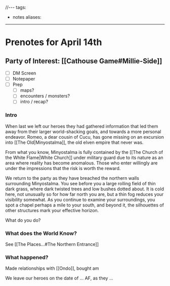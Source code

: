  //---
tags:
  - notes
aliases:
---

# Prenotes for April 14th
## Party of Interest: [[Cathouse Game#Millie-Side]]
- [ ] DM Screen
- [ ] Notepaper
- [ ] Prep
	- [ ] maps?
	- [ ] encounters / monsters?
	- [ ] intro / recap?

### Intro

When last we left our heroes they had gathered information that led them away from their larger world-shacking goals, and towards a more personal endeavor. Romeo, a dear cousin of Cucu, has gone missing on an excursion into [[The Old|Minyostalma]], the old elven empire that never was. 

From what you know, Minyostalma is fully contained by the [[The Church of the White Flame|White Church]] under military guard due to its nature as an area where reality has become anomalous. Those who enter willingly are under the impressions that the risk is worth the reward. 

We return to the party as they have breached the northern walls surrounding Minyostalma. You see before you a large rolling field of thin dark grass, where dark twisted trees and low bushes dotted about. It is cold here, not unusually so for how far north you are, but a thin fog reduces your visibility somewhat. As you continue to examine your surroundings, you spot a chapel perhaps a mile to your south, and beyond it, the silhouettes of other structures mark your effective horizon.

What do you do?

### What does the World Know?

See [[The Places...#The Northern Entrance]]

### What happened?

Made relationships with [[Ondo]], bought am


We leave our heroes on the date of ... AF, as they ...